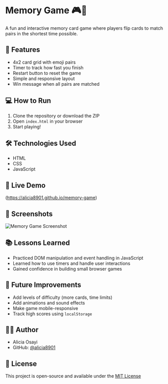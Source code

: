 # Memory Game 🎮🧠

A fun and interactive memory card game where players flip cards to match pairs in the shortest time possible.

## 🧩 Features
- 4x2 card grid with emoji pairs
- Timer to track how fast you finish
- Restart button to reset the game
- Simple and responsive layout
- Win message when all pairs are matched

## 💻 How to Run
1. Clone the repository or download the ZIP
2. Open `index.html` in your browser
3. Start playing!

## 🛠️ Technologies Used
- HTML
- CSS
- JavaScript

## 🚀 Live Demo
(https://alicia8901.github.io/memory-game)

## 📸 Screenshots
![Memory Game Screenshot](screenshot_memory_game.png)

## 📚 Lessons Learned
- Practiced DOM manipulation and event handling in JavaScript
- Learned how to use timers and handle user interactions
- Gained confidence in building small browser games

## 🔧 Future Improvements
- Add levels of difficulty (more cards, time limits)
- Add animations and sound effects
- Make game mobile-responsive
- Track high scores using `localStorage`

## 🙋‍♀️ Author
- Alicia Osayi
- GitHub: [@alicia8901](https://github.com/alicia8901)

## 📄 License
This project is open-source and available under the [MIT License](LICENSE)